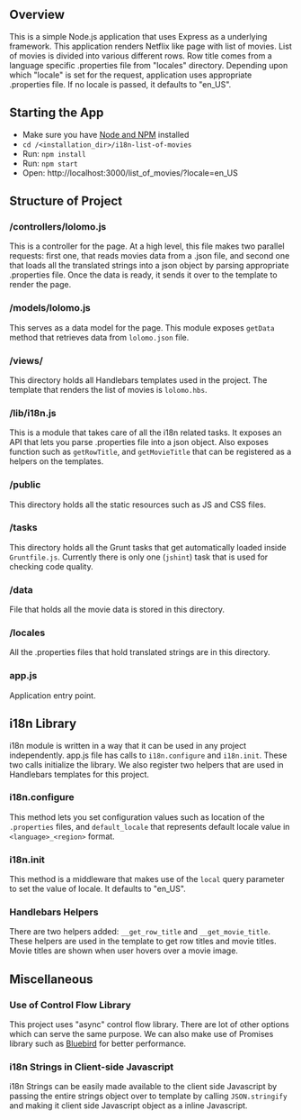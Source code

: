 ## Overview

This is a simple Node.js application that uses Express as a underlying framework. This application renders Netflix like page with list of movies. List of movies is divided into various different rows. Row title comes from a language specific .properties file from "locales" directory. Depending upon which "locale" is set for the request, application uses appropriate .properties file. If no locale is passed, it defaults to "en_US".

## Starting the App


* Make sure you have [Node and NPM](http://nodejs.org/download/) installed
* `cd /<installation_dir>/i18n-list-of-movies`
* Run: `npm install`
* Run: `npm start`
* Open: http://localhost:3000/list_of_movies/?locale=en_US

## Structure of Project

### /controllers/lolomo.js

This is a controller for the page. At a high level, this file makes two parallel requests:  first one, that reads movies data from a .json file, and second one that loads all the translated strings into a json object by parsing appropriate .properties file. Once the data is ready, it sends it over to the template to render the page.

### /models/lolomo.js

This serves as a data model for the page. This module exposes `getData` method that retrieves data from `lolomo.json` file.

### /views/

This directory holds all Handlebars templates used in the project. The template that renders the list of movies is `lolomo.hbs`.

### /lib/i18n.js

This is a module that takes care of all the i18n related tasks. It exposes an API that lets you parse .properties file into a json object. Also exposes function such as `getRowTitle`, and `getMovieTitle` that can be registered as a helpers on the templates.

### /public

This directory holds all the static resources such as JS and CSS files.

### /tasks

This directory holds all the Grunt tasks that get automatically loaded inside `Gruntfile.js`. Currently there is only one (`jshint`) task that is used for checking code quality.

### /data

File that holds all the movie data is stored in this directory.

### /locales

All the .properties files that hold translated strings are in this directory.

### app.js

Application entry point.

## i18n Library

i18n module is written in a way that it can be used in any project independently.
app.js file has calls to `i18n.configure` and `i18n.init`. These two calls initialize the library. We also register two helpers that are used in Handlebars templates for this project.

### i18n.configure

This method lets you set configuration values such as location of the `.properties` files, and `default_locale` that represents default locale value in `<language>_<region>` format.

### i18n.init

This method is a middleware that makes use of the `local` query parameter to set the value of locale. It defaults to "en_US".

### Handlebars Helpers

There are two helpers added: `__get_row_title` and `__get_movie_title`. These helpers are used in the template to get row titles and movie titles. Movie titles are shown when user hovers over a movie image.

## Miscellaneous

### Use of Control Flow Library

This project uses "async" control flow library. There are lot of other options which can serve the same purpose. We can also make use of Promises library such as [Bluebird](https://www.npmjs.org/package/bluebird) for better performance.

### i18n Strings in Client-side Javascript

i18n Strings can be easily made available to the client side Javascript by passing the entire strings object over to template by calling `JSON.stringify` and making it client side Javascript object as a inline Javascript.
